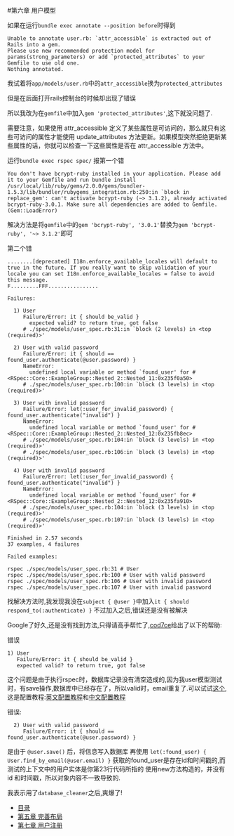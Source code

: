 #第六章 用户模型

如果在运行`bundle exec annotate --position before`时得到

	Unable to annotate user.rb: `attr_accessible` is extracted out of Rails into a gem. 
	Please use new recommended protection model for params(strong_parameters) or add `protected_attributes` to your Gemfile to use old one.
	Nothing annotated.

我试着将`app/models/user.rb`中的``attr_accessible``换为`protected_attributes`

但是在后面打开rails控制台的时候却出现了错误

所以我改为在`gemfile`中加入`gem 'protected_attributes'`,这下就没问题了.


需要注意，如果使用 attr_accessible 定义了某些属性是可访问的，那么就只有这些可访问的属性才能使用 update_attributes 方法更新。如果模型突然拒绝更新某些属性的话，你就可以检查一下这些属性是否在 attr_accessible 方法中。

运行`bundle exec rspec spec/`
报第一个错

	You don't have bcrypt-ruby installed in your application. Please add it to your Gemfile and run bundle install
	/usr/local/lib/ruby/gems/2.0.0/gems/bundler-1.5.3/lib/bundler/rubygems_integration.rb:250:in `block in replace_gem': can't activate bcrypt-ruby (~> 3.1.2), already activated bcrypt-ruby-3.0.1. Make sure all dependencies are added to Gemfile. (Gem::LoadError)

解决方法是将`gemfile`中的`gem 'bcrypt-ruby', '3.0.1'`替换为`gem 'bcrypt-ruby', '~> 3.1.2'`即可

第二个错

	........[deprecated] I18n.enforce_available_locales will default to true in the future. If you really want to skip validation of your locale you can set I18n.enforce_available_locales = false to avoid this message.
	F.........FFF................

	Failures:

	  1) User 
	     Failure/Error: it { should be_valid }
	       expected valid? to return true, got false
	     # ./spec/models/user_spec.rb:31:in `block (2 levels) in <top (required)>'

	  2) User with valid password 
	     Failure/Error: it { should == found_user.authenticate(@user.password) }
	     NameError:
	       undefined local variable or method `found_user' for #<RSpec::Core::ExampleGroup::Nested_2::Nested_11:0x235f0a50>
	     # ./spec/models/user_spec.rb:100:in `block (3 levels) in <top (required)>'

	  3) User with invalid password 
	     Failure/Error: let(:user_for_invalid_password) { found_user.authenticate("invalid") }
	     NameError:
	       undefined local variable or method `found_user' for #<RSpec::Core::ExampleGroup::Nested_2::Nested_12:0x235fb8ec>
	     # ./spec/models/user_spec.rb:104:in `block (3 levels) in <top (required)>'
	     # ./spec/models/user_spec.rb:106:in `block (3 levels) in <top (required)>'

	  4) User with invalid password 
	     Failure/Error: let(:user_for_invalid_password) { found_user.authenticate("invalid") }
	     NameError:
	       undefined local variable or method `found_user' for #<RSpec::Core::ExampleGroup::Nested_2::Nested_12:0x235fa910>
	     # ./spec/models/user_spec.rb:104:in `block (3 levels) in <top (required)>'
	     # ./spec/models/user_spec.rb:107:in `block (3 levels) in <top (required)>'

	Finished in 2.57 seconds
	37 examples, 4 failures

	Failed examples:

	rspec ./spec/models/user_spec.rb:31 # User 
	rspec ./spec/models/user_spec.rb:100 # User with valid password 
	rspec ./spec/models/user_spec.rb:106 # User with invalid password 
	rspec ./spec/models/user_spec.rb:107 # User with invalid password 

找解决方法时,我发现我没在`subject { @user }`中加入`it { should respond_to(:authenticate) }`
不过加入之后,错误还是没有被解决

Google了好久,还是没有找到方法,只得请高手帮忙了,[cod7ce](https://github.com/cod7ce)给出了以下的帮助:

错误

	1) User
	   Failure/Error: it { should be_valid }
	   expected valid? to return true, got false

这个问题是由于执行rspec时，数据库记录没有清空造成的,因为我user模型测试时，有save操作,数据库中已经存在了，所以valid时，email重复了.可以试试[这个](https://github.com/bmabey/database_cleaner),这是配置教程:[英文配置教程](http://devblog.avdi.org/2012/08/31/configuring-database_cleaner-with-rails-rspec-capybara-and-selenium/)和[中文配置教程](http://jianshu.io/p/9f7823cae6ef)

错误:

	  2) User with valid password 
	     Failure/Error: it { should == found_user.authenticate(@user.password) }

是由于 `@user.save()` 后，将信息写入数据库
再使用 `let(:found_user) { User.find_by_email(@user.email) }`
获取的found_user是存在id和时间戳的,而测试的上下文中的用户实体是你第23行代码所指的
使用new方法构造的，并没有id 和时间戳，所以对象内容不一致导致的.

我表示用了`database_cleaner`之后,爽爆了!

  * [目录](README.md)
  * [第五章 完善布局](04.md)
  * [第七章 用户注册](06.md)
